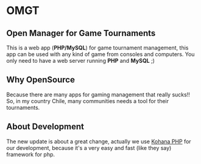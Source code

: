 # OMGT #

## Open Manager for Game Tournaments ##

This is a web app (**PHP/MySQL**) for game tournament management, this app can be used with any kind of game from consoles and computers. You only need to have a web server running **PHP** and **MySQL** ;)

## Why OpenSource ##

Because there are many apps for gaming management that really sucks!! So, in my country Chile, many communities needs a tool for their tournaments.

## About Development ##
The new update is about a great change, actually we use [Kohana PHP](http://www.kohanaphp.com/) for our development, because it's a very easy and fast (like they say) framework for php.